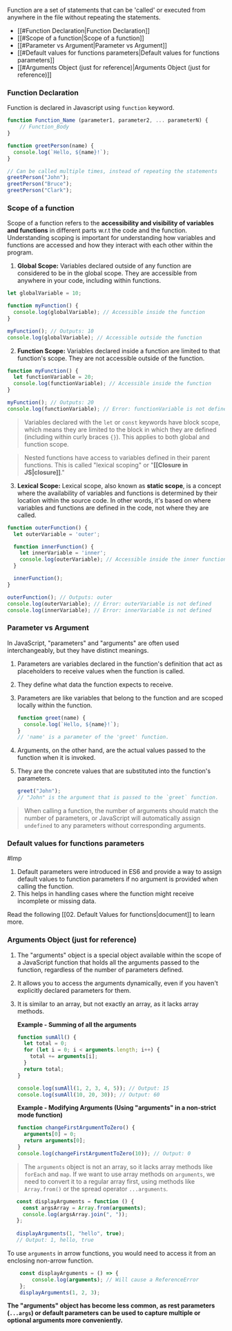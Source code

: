  Function are a set of statements that can be 'called' or executed from anywhere in the file without repeating the statements.

- [[#Function Declaration|Function Declaration]]
- [[#Scope of a function|Scope of a function]]
- [[#Parameter vs Argument|Parameter vs Argument]]
- [[#Default values for functions parameters|Default values for functions parameters]]
- [[#Arguments Object (just for reference)|Arguments Object (just for reference)]]
### Function Declaration 
Function is declared in Javascript using `function` keyword. 

```javascript
function Function_Name (parameter1, parameter2, ... parameterN) { 
	// Function_Body 
}

function greetPerson(name) {
  console.log(`Hello, ${name}!`);
}

// Can be called multiple times, instead of repeating the statements
greetPerson("John");
greetPerson("Bruce");
greetPerson("Clark");
```

### Scope of a function

Scope of a function refers to the **accessibility and visibility of variables and functions** in different parts w.r.t the code and the function. Understanding scoping is important for understanding how variables and functions are accessed and how they interact with each other within the program.

1. **Global Scope:** Variables declared outside of any function are considered to be in the global scope. They are accessible from anywhere in your code, including within functions.

```javascript
let globalVariable = 10;

function myFunction() {
  console.log(globalVariable); // Accessible inside the function
}

myFunction(); // Outputs: 10
console.log(globalVariable); // Accessible outside the function
```

2. **Function Scope:** Variables declared inside a function are limited to that function's scope. They are not accessible outside of the function.

```javascript
function myFunction() {
  let functionVariable = 20;
  console.log(functionVariable); // Accessible inside the function
}

myFunction(); // Outputs: 20
console.log(functionVariable); // Error: functionVariable is not defined
```

> Variables declared with the `let` or `const` keywords have block scope, which means they are limited to the block in which they are defined (including within curly braces `{}`). This applies to both global and function scope.

> Nested functions have access to variables defined in their parent functions. This is called "lexical scoping" or "**[[Closure in JS|closure]]**."

3. **Lexical Scope:** Lexical scope, also known as **static scope**, is a concept where the availability of variables and functions is determined by their location within the source code. In other words, it's based on where variables and functions are defined in the code, not where they are called.

```javascript
function outerFunction() {
  let outerVariable = 'outer';

  function innerFunction() {
    let innerVariable = 'inner';
    console.log(outerVariable); // Accessible inside the inner function
  }

  innerFunction();
}

outerFunction(); // Outputs: outer
console.log(outerVariable); // Error: outerVariable is not defined
console.log(innerVariable); // Error: innerVariable is not defined
```

### Parameter vs Argument
In JavaScript, "parameters" and "arguments" are often used interchangeably, but they have distinct meanings.

1. Parameters are variables declared in the function's definition that act as placeholders to receive values when the function is called. 
2. They define what data the function expects to receive. 
3. Parameters are like variables that belong to the function and are scoped locally within the function.
	```javascript
	function greet(name) {
	  console.log(`Hello, ${name}!`);
	}
	// 'name' is a parameter of the 'greet' function.
	```

1. Arguments, on the other hand, are the actual values passed to the function when it is invoked. 
2. They are the concrete values that are substituted into the function's parameters.
	```javascript
	greet("John");
	// "John" is the argument that is passed to the `greet` function.
	```

> When calling a function, the number of arguments should match the number of parameters, or JavaScript will automatically assign `undefined` to any parameters without corresponding arguments.

### Default values for functions parameters 
#Imp

1. Default parameters were introduced in ES6 and provide a way to assign default values to function parameters if no argument is provided when calling the function. 
2. This helps in handling cases where the function might receive incomplete or missing data.

Read the following [[02. Default Values for functions|document]] to learn more.

### Arguments Object (just for reference)

1. The "arguments" object is a special object available within the scope of a JavaScript function that holds all the arguments passed to the function, regardless of the number of parameters defined. 
2. It allows you to access the arguments dynamically, even if you haven't explicitly declared parameters for them. 
3. It is similar to an array, but not exactly an array, as it lacks array methods.

	**Example - Summing of all the arguments**
	```javascript
	function sumAll() {
	  let total = 0;
	  for (let i = 0; i < arguments.length; i++) {
	    total += arguments[i];
	  }
	  return total;
	}
	
	console.log(sumAll(1, 2, 3, 4, 5)); // Output: 15
	console.log(sumAll(10, 20, 30)); // Output: 60
	```
	
	**Example - Modifying Arguments (Using "arguments" in a non-strict mode function)**
	
	```javascript
	function changeFirstArgumentToZero() {
	  arguments[0] = 0;
	  return arguments[0];
	}
	console.log(changeFirstArgumentToZero(10)); // Output: 0
	```

> The `arguments` object is not an array, so it lacks array methods like `forEach` and `map`. If we want to use array methods on `arguments`, we need to convert it to a regular array first, using methods like `Array.from()` or the spread operator `...arguments`.

 ```javascript
	const displayArguments = function () {
	  const argsArray = Array.from(arguments);
	  console.log(argsArray.join(", "));
	};
	
	displayArguments(1, "hello", true);
	// Output: 1, hello, true
 ```

To use `arguments` in arrow functions, you would need to access it from an enclosing non-arrow function.

```javascript
	const displayArguments = () => {   
		console.log(arguments); // Will cause a ReferenceError 
	};  
	displayArguments(1, 2, 3);
```

**The "arguments" object has become less common, as rest parameters (`...args`) or default parameters can be used to capture multiple or optional arguments more conveniently.**




